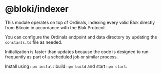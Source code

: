 # @bloki/indexer

This module operates on top of Ordinals, indexing every valid Blok directly from Bitcoin in accordance with the Blok Protocol.

You can configure the Ordinals endpoint and data directory by updating the `constants.ts` file as needed.

Initialization is faster than updates because the code is designed to run frequently as part of a scheduled job or similar process.

Install using `npm install` build `npm build` and start `npm start`.

